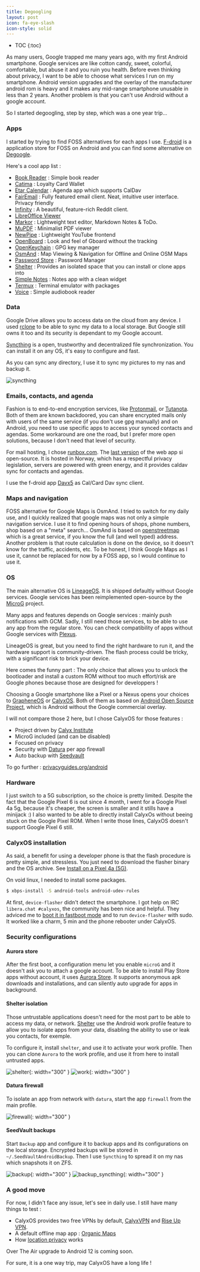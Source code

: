 ```yaml
---
title: Degoogling
layout: post
icon: fa-eye-slash
icon-style: solid
---
```

* TOC
{:toc}

As many users, Google trapped me many years ago, with my first Android smartphone. Google services are like cotton candy, sweet, colorful, comfortable, but abuse it and you ruin you health. Before even thinking about privacy, I want to be able to choose what services I run on my smartphone. Android version upgrades and the overlay of the manufacturer android rom is heavy and it makes any mid-range smartphone unusable in less than 2 years.
Another problem is that you can't use Android without a google account.

So I started degoogling, step by step, which was a one year trip...

### Apps

I started by trying to find FOSS alternatives for each apps I use.
[F-droid](https://f-droid.org/) is a application store for FOSS on Android and you can find some alternative on [Degoogle](https://degoogle.jmoore.dev/).

Here's a cool app list :

- [Book Reader](https://f-droid.org/en/packages/com.github.axet.bookreader/) : Simple book reader
- [Catima](https://f-droid.org/en/packages/me.hackerchick.catima/) : Loyalty Card Wallet
- [Etar Calendar](https://f-droid.org/en/packages/ws.xsoh.etar/) : Agenda app which supports CalDav
- [FairEmail](https://f-droid.org/en/packages/eu.faircode.email/) : Fully featured email client. Neat, intuitive user interface. Privacy friendly
- [Infinity](https://f-droid.org/en/packages/ml.docilealligator.infinityforreddit/) : A beautiful, feature-rich Reddit client.
- [LibreOffice Viewer](https://f-droid.org/en/packages/org.documentfoundation.libreoffice/)
- [Markor](https://f-droid.org/en/packages/net.gsantner.markor/) : Lightweight text editor, Markdown Notes & ToDo.
- [MuPDF](https://f-droid.org/en/packages/com.artifex.mupdf.viewer.app/) : Minimalist PDF viewer
- [NewPipe](https://f-droid.org/en/packages/org.schabi.newpipe/) : Lightweight YouTube frontend
- [OpenBoard](https://f-droid.org/fr/packages/org.dslul.openboard.inputmethod.latin/) : Look and feel of Gboard without the tracking
- [OpenKeychain](https://f-droid.org/en/packages/org.sufficientlysecure.keychain/) : GPG key manager
- [OsmAnd](https://f-droid.org/en/packages/net.osmand.plus/) : Map Viewing & Navigation for Offline and Online OSM Maps
- [Password Store](https://f-droid.org/en/packages/dev.msfjarvis.aps/) : Password Manager
- [Shelter](https://f-droid.org/en/packages/net.typeblog.shelter/) : Provides an isolated space that you can install or clone apps into
- [Simple Notes](https://f-droid.org/en/packages/com.simplemobiletools.notes.pro/) : Notes app with a clean widget
- [Termux](https://f-droid.org/en/packages/com.termux/) : Terminal emulator with packages
- [Voice](https://f-droid.org/en/packages/de.ph1b.audiobook/) : Simple audiobook reader

### Data

Google Drive allows you to access data on the cloud from any device. I used [rclone](https://rclone.org/) to be able to sync my data to a local storage. But Google still owns it too and its security is dependant to my Google account.

[Syncthing](https://syncthing.net/) is a open, trustworthy and decentralized file synchronization. You can install it on any OS, it's easy to configure and fast.

As you can sync any directory, I use it to sync my pictures to my nas and backup it.

![syncthing]({{site.baseurl}}/assets/images/degoogling/syncthing.png)

### Emails, contacts, and agenda

Fashion is to end-to-end encryption services, like [Protonmail](https://protonmail.com/), or [Tutanota](https://tutanota.com).
Both of them are known backdoored, you can share encrypted mails only with users of the same service (if you don't use gpg manually) and on Android, you need to use specific apps to access your synced contacts and agendas.
Some workaround are one the road, but I prefer more open solutions, because I don't need that level of security.

For mail hosting, I chose [runbox.com](runbox.com). The [last version](https://github.com/runbox/runbox7) of the web app si open-source. It is hosted in Norway, which has a respectful privacy legislation, servers are powered with green energy, and it provides caldav sync for contacts and agendas.

I use the f-droid app [Davx5](https://f-droid.org/fr/packages/at.bitfire.davdroid/) as Cal/Card Dav sync client.

### Maps and navigation

FOSS alternative for Google Maps is OsmAnd. I tried to switch for my daily use, and I quickly realized that google maps was not only a simple navigation service. I use it to find opening hours of shops, phone numbers, shop based on a "meta" search... OsmAnd is based on [openstreetmap](https://www.openstreetmap.org/) which is a great service, if you know the full (and well typed) address. Another problem is that route calculation is done on the device, so it doesn't know for the traffic, accidents, etc. To be honest, I think Google Maps as I use it, cannot be replaced for now by a FOSS app, so I would continue to use it.

### OS

The main alternative OS is [LineageOS](https://lineageos.org/). It is shipped defaultly without Google services.
Google services has been reimplemented open-source by the [MicroG](https://github.com/microg) project.

Many apps and features depends on Google services : mainly push notifications with GCM.
Sadly, I still need those services, to be able to use any app from the regular store.
You can check compatibility of apps without Google services with [Plexus](https://plexus.techlore.tech/).

LineageOS is great, but you need to find the right hardware to run it, and the hardware support is community-driven.
The flash process could be tricky, with a significant risk to brick your device.

Here comes the funny part : The only choice that allows you to unlock the bootloader and install a custom ROM without too much effort/risk are Google phones because those are designed for developpers !

Choosing a Google smartphone like a Pixel or a Nexus opens your choices to [GrapheneOS](https://grapheneos.org/) or [CalyxOS](https://calyxos.org/). Both of them as based on [Android Open Source Project](https://source.android.com/), which is Android without the Google commercial overlay.

I will not compare those 2 here, but I chose CalyxOS for those features :
- Project driven by [Calyx Institute](https://calyxinstitute.org/)
- MicroG included (and can be disabled)
- Focused on privacy
- Security with [Datura](https://calyxos.org/docs/tech/datura-details/) per app firewall
- Auto backup with [Seedvault](https://calyxinstitute.org/projects/seedvault-encrypted-backup-for-android)

To go further : [privacyguides.org/android](https://privacyguides.org/android/#aosp-derivatives)

### Hardware

I just switch to a 5G subscription, so the choice is pretty limited.
Despite the fact that the Google Pixel 6 is out since 4 month, I went for a Google Pixel 4a 5g, because it's cheaper, the screen is smaller and it stills have a minijack :) I also wanted to be able to directly install CalyxOs without beeing stuck on the Google Pixel ROM. When I write those lines, CalyxOS doesn't support Google Pixel 6 still.

### CalyxOS installation

As said, a benefit for using a developer phone is that the flash procedure is pretty simple, and stressless.
You just need to download the flasher binary and the OS archive.
See [Install on a Pixel 4a (5G)](https://calyxos.org/install/devices/bramble/linux/).

On void linux, I needed to install some packages.

```bash
$ xbps-install -S android-tools android-udev-rules
```

At first, ``device-flasher`` didn't detect the smartphone.
I got help on IRC ``libera.chat #calyxos``, the community has been nice and helpful.
They adviced me to [boot it in fastboot mode](https://calyxos.org/install/fastboot/) and to run ``device-flasher`` with sudo. It worked like a charm, 5 min and the phone rebooter under CalyxOS.

### Security configurations

#### Aurora store

After the first boot, a configuration menu let you enable ``microG`` and it doesn't ask you to attach a google account. To be able to install Play Store apps without account, it uses [Aurora Store](https://aurora-store.fr.uptodown.com/android). It supports anonymous apk downloads and installations, and can silently auto upgrade for apps in background.

#### Shelter isolation

Those untrustable applications doesn't need for the most part to be able to access my data, or network.
[Shelter](https://f-droid.org/fr/packages/net.typeblog.shelter/) use the Android work profile feature to allow you to isolate apps from your data, disabling the ability to use or leak you contacts, for exemple.

To configure it, install ``shelter``, and use it to activate your work profile. Then you can clone ``Aurora`` to the work profile, and use it from here to install untrusted apps.

![shelter]({{site.baseurl}}/assets/images/degoogling/shelter_clone_aurora.png){: width="300" } ![work]({{site.baseurl}}/assets/images/degoogling/work_profile.png){: width="300" }

#### Datura firewall

To isolate an app from network with ``datura``, start the app ``firewall`` from the main profile.

![firewall]({{site.baseurl}}/assets/images/degoogling/datura_firewall.png){: width="300" }

#### SeedVault backups

Start ``Backup`` app and configure it to backup apps and its configurations on the local storage.
Encrypted backups will be stored in ``~/.SeedVaultAndroidBackup``.
Then I use ``Syncthing`` to spread it on my nas which snapshots it on ZFS.

![backup]({{site.baseurl}}/assets/images/degoogling/backup.png){: width="300" } ![backup_syncthing]({{site.baseurl}}/assets/images/degoogling/backup_syncthing.png){: width="300" }

### A good move

For now, I didn't face any issue, let's see in daily use.
I still have many things to test :
- CalyxOS provides two free VPNs by default, [CalyxVPN](https://calyxinstitute.org/projects/digital-services/vpn) and [Rise Up VPN](https://calyxos.org/docs/guide/apps/riseup-vpn/).
- A default offline map app : [Organic Maps](https://f-droid.org/fr/packages/app.organicmaps/)
- How [location privacy](https://calyxos.org/docs/guide/security/location/) works

Over The Air upgrade to Android 12 is coming soon.

For sure, it is a one way trip, may CalyxOS have a long life !
